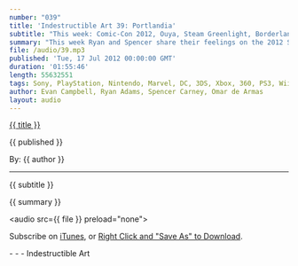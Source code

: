 ```yaml
---
number: "039"
title: 'Indestructible Art 39: Portlandia'
subtitle: "This week: Comic-Con 2012, Ouya, Steam Greenlight, Borderlands 2, Return of Sandman, Batman Earth One, Post AvX Plans, Eisner Awards, Discussion on Planetary, and a Listener Phones In. "
summary: "This week Ryan and Spencer share their feelings on the 2012 San Diego Comic-Con, Neil Gaiman's return to Sandman, Marvel's post AvX plans, and Batman Earth One. Omar and Evan try and figure out the Ouya, get excited for Valve's Steam Greenlight, and nerd over tons of new Borderlands 2 news. Evan is unsure what a Silver Age Batman game from Rocksteady would offer, while Ryan and Spencer get excited for the possibilities of a Waid and Yu Hulk book. We get a break down of the 2012 Eisner award winners, discussion of legendary comic Planetary, and a recorded listener question from good friend and great fan Brad Stemke."
file: /audio/39.mp3
published: 'Tue, 17 Jul 2012 00:00:00 GMT'
duration: '01:55:46'
length: 55632551
tags: Sony, PlayStation, Nintendo, Marvel, DC, 3DS, Xbox, 360, PS3, Wii, PSN, XBLA, Video Games, Comics, Games, Indestructible Art, SDCC, Comic-Con, Sandman, Ouya, Borderlands 2, Hulk, Planetary, Valve, Steam, AvX, Image, Rocksteady
author: Evan Campbell, Ryan Adams, Spencer Carney, Omar de Armas
layout: audio
---
```


<a href="../episodes/{{ number }}.html" class='postTitleLink'><p class='postTitle'>{{ title }}</p></a>
<p class='postPublished'>{{ published }}</p>
<p class='postAuthor'>By: {{ author }}</p>
<hr>
<p class='podcastSummary'>{{ subtitle }}</p>

<p class='podcastSummary'>{{ summary }}</p>

<audio src={{ file }} preload="none"></audio>
<p class='subLinks'>Subscribe on <a href='http://bit.ly/iapodcast'>iTunes</a>, or <a href={{ file }}>Right Click and "Save As" to Download</a>.</p>
- - -
Indestructible Art
